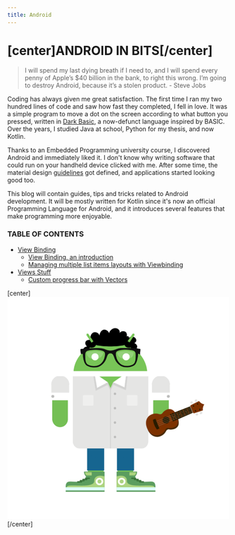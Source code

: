 ```yaml
---
title: Android
---
```


# [center]ANDROID IN BITS[/center]

> I will spend my last dying breath if I need to, and I will spend every penny of Apple’s $40 billion in the bank, to right this wrong. I’m going to destroy Android, because it’s a stolen product. - Steve Jobs

Coding has always given me great satisfaction. The first time I ran my two hundred lines of code and saw how fast they completed, I fell in love. It was a simple program to move a dot on the screen according to what button you pressed, written in [Dark Basic](https://www.thegamecreators.com/product/dark-basic-pro-open-source), a now-defunct language inspired by BASIC. Over the years, I studied Java at school, Python for my thesis, and now Kotlin. 

Thanks to an Embedded Programming university course, I discovered Android and immediately liked it. I don't know why writing software that could run on your handheld device clicked with me. After some time, the material design [guidelines](https://material.io/design/) got defined, and applications started looking good too.

This blog will contain guides, tips and tricks related to Android development. It will be mostly written for Kotlin since it's now an official Programming Language for Android, and it introduces several features that make programming more enjoyable.

### TABLE OF CONTENTS

* [View Binding](viewbinding/)
    * [View Binding, an introduction](viewbinding/introduction)
    * [Managing multiple list items layouts with Viewbinding](viewbinding/viewbinding-for-lists)
* [Views Stuff](views/)
    * [Custom progress bar with Vectors](views/progressbar-svg-databinding)

[center]
![Avatar](avatar_02_01.png?resize=400)
[/center]
